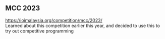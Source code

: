 ## MCC 2023
https://ioimalaysia.org/competition/mcc/2023/   
Learned about this competition earlier this year, and decided to use this to try out competitive programming
